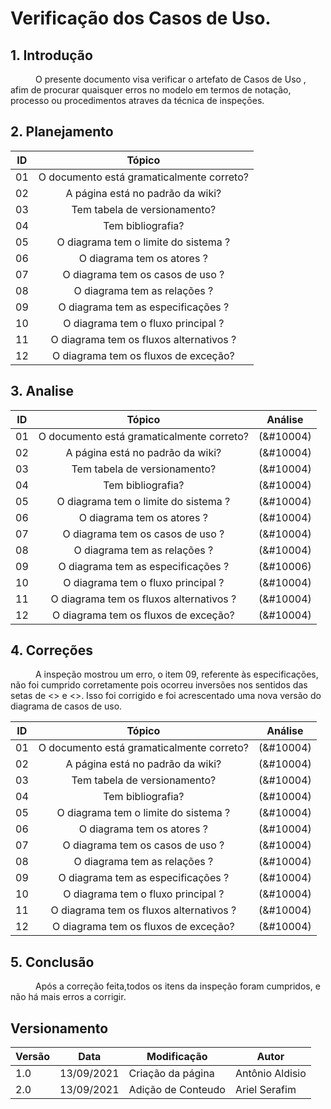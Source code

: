 # Verificação dos Casos de Uso.

## 1. Introdução
<p style="text-indent: 40px; align="justify">
O presente documento visa verificar o artefato de <a herf = "/2021.1-Caixa_Tem/Modelagem/CasoUso/">Casos de Uso </a>, afim de procurar quaisquer erros no modelo em termos de notação, processo ou procedimentos atraves da técnica de inspeçōes.
</p>

## 2. Planejamento 

<center>

| ID| Tópico |
|:--:|:--:|
| 01 | O documento está gramaticalmente correto? |
| 02 | A página está no padrão da wiki? |
| 03 | Tem tabela de versionamento? |
| 04 | Tem bibliografia? |
| 05 | O diagrama tem o limite do sistema ? |
| 06 | O diagrama tem os atores ? |
| 07 | O diagrama tem os casos de uso ? |
| 08 | O diagrama tem as relações ? |
| 09 | O diagrama tem as especificações ? |
| 10 | O diagrama tem o fluxo principal ? |
| 11 | O diagrama tem os fluxos alternativos ? |
| 12 | O diagrama tem os fluxos de exceção? |

</center>

## 3. Analise 

<center>

| ID| Tópico | Análise |
|:--:|:--:|:--:|
| 01 | O documento está gramaticalmente correto? | (&#10004) | 
| 02 | A página está no padrão da wiki? | (&#10004) | 
| 03 | Tem tabela de versionamento? | (&#10004) | 
| 04 | Tem bibliografia? | (&#10004) | 
| 05 | O diagrama tem o limite do sistema ? | (&#10004) | 
| 06 | O diagrama tem os atores ? | (&#10004) | 
| 07 | O diagrama tem os casos de uso ? | (&#10004) | 
| 08 | O diagrama tem as relações ? | (&#10004) | 
| 09 | O diagrama tem as especificações ? | (&#10006) | 
| 10 | O diagrama tem o fluxo principal ? | (&#10004) | 
| 11 | O diagrama tem os fluxos alternativos ? | (&#10004) | 
| 12 | O diagrama tem os fluxos de exceção? | (&#10004) | 
</center>

## 4. Correções
<p style="text-indent: 40px; align="justify">
A inspeção mostrou um erro, o item 09, referente às especificações, não foi cumprido corretamente pois ocorreu inversões nos sentidos das setas de <<include>> e <<extend>>.
Isso foi corrigido e foi acrescentado uma nova versão do diagrama de casos de uso.
</p>

<center>

| ID| Tópico | Análise |
|:--:|:--:|:--:|
| 01 | O documento está gramaticalmente correto? | (&#10004) | 
| 02 | A página está no padrão da wiki? | (&#10004) | 
| 03 | Tem tabela de versionamento? | (&#10004) | 
| 04 | Tem bibliografia? | (&#10004) | 
| 05 | O diagrama tem o limite do sistema ? | (&#10004) | 
| 06 | O diagrama tem os atores ? | (&#10004) | 
| 07 | O diagrama tem os casos de uso ? | (&#10004) | 
| 08 | O diagrama tem as relações ? | (&#10004) | 
| 09 | O diagrama tem as especificações ? | (&#10004) | 
| 10 | O diagrama tem o fluxo principal ? | (&#10004) | 
| 11 | O diagrama tem os fluxos alternativos ? | (&#10004) | 
| 12 | O diagrama tem os fluxos de exceção? | (&#10004) | 
</center>

## 5. Conclusão
<p style="text-indent: 40px; align="justify">
Após a correção feita,todos os itens da inspeção foram cumpridos, e não há mais erros a corrigir.
</p>

## Versionamento
<center>

| Versão | Data | Modificação | Autor |
|--|--|--|--|
| 1.0 | 13/09/2021 | Criação da página | Antônio Aldisio |
| 2.0 | 13/09/2021 |Adição de Conteudo | Ariel Serafim |
</center>